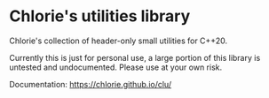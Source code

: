 # Chlorie's utilities library

Chlorie's collection of header-only small utilities for C++20.

Currently this is just for personal use, a large portion of this library is untested and undocumented. Please use at your own risk.

Documentation: https://chlorie.github.io/clu/
